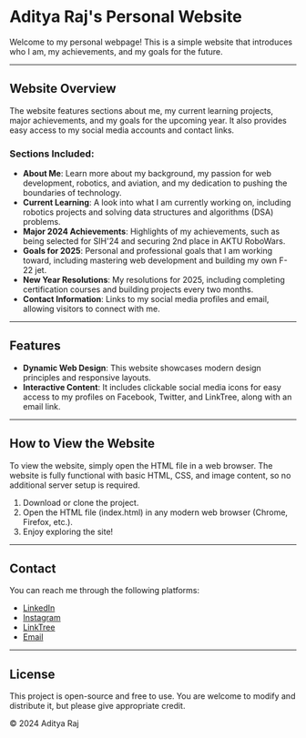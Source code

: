 # Aditya Raj's Personal Website

Welcome to my personal webpage! This is a simple website that introduces who I am, my achievements, and my goals for the future. 

---

## Website Overview

The website features sections about me, my current learning projects, major achievements, and my goals for the upcoming year. It also provides easy access to my social media accounts and contact links.

### Sections Included:
- **About Me**: Learn more about my background, my passion for web development, robotics, and aviation, and my dedication to pushing the boundaries of technology.
- **Current Learning**: A look into what I am currently working on, including robotics projects and solving data structures and algorithms (DSA) problems.
- **Major 2024 Achievements**: Highlights of my achievements, such as being selected for SIH'24 and securing 2nd place in AKTU RoboWars.
- **Goals for 2025**: Personal and professional goals that I am working toward, including mastering web development and building my own F-22 jet.
- **New Year Resolutions**: My resolutions for 2025, including completing certification courses and building projects every two months.
- **Contact Information**: Links to my social media profiles and email, allowing visitors to connect with me.

---

## Features

- **Dynamic Web Design**: This website showcases modern design principles and responsive layouts.
- **Interactive Content**: It includes clickable social media icons for easy access to my profiles on Facebook, Twitter, and LinkTree, along with an email link.

---

## How to View the Website

To view the website, simply open the HTML file in a web browser. The website is fully functional with basic HTML, CSS, and image content, so no additional server setup is required.

1. Download or clone the project.
2. Open the HTML file (index.html) in any modern web browser (Chrome, Firefox, etc.).
3. Enjoy exploring the site!

---

## Contact

You can reach me through the following platforms:

- [LinkedIn]([https://www.facebook.com/yourprofile](https://www.linkedin.com/in/devadityaraj/))
- [Instagram](https://instagram.com/developer.adi)
- [LinkTree](https://linktr.ee/developeradi)
- [Email](mailto:adityaraj94505@gmail.com)

---

## License

This project is open-source and free to use. You are welcome to modify and distribute it, but please give appropriate credit.

© 2024 Aditya Raj
